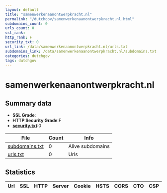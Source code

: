 ```yaml
---
layout: default
title: "samenwerkenaanontwerpkracht.nl"
permalink: "/dutchgov/samenwerkenaanontwerpkracht.nl.html"
subdomains_count: 0
urls_count: 0
ssl_rank: 
http_rank: F
security_txt: 0
url_link: /data/samenwerkenaanontwerpkracht.nl/urls.txt
subdomains_link: /data/samenwerkenaanontwerpkracht.nl/subdomains.txt
categories: dutchgov
tags: dutchgov
---
```



# samenwerkenaanontwerpkracht.nl
## Summary data


 - **SSL Grade**:
 - **HTTP Security Grade**:F
 - **[security.txt](https://www.digitaleoverheid.nl/nieuws/standaard-security-txt-nu-verplicht-voor-overheid/)**:0


| File       | Count | Info |
|------------|-------|------|
|[subdomains.txt](/DutchGovScope/data/samenwerkenaanontwerpkracht.nl/subdomains.txt)|0|Alive subdomains|
|[urls.txt](/DutchGovScope/data/samenwerkenaanontwerpkracht.nl/urls.txt)|0|Urls|


## Statistics


| Url | SSL | HTTP | Server | Cookie | HSTS | CORS | CTO | CSP | XFO | XXP | RP |FP| Tech |Title |
|--------|-------|-------|------|------|------|------|------|------|------|------|------|------|------|------|


